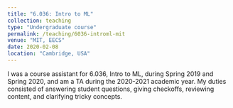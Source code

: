```yaml
---
title: "6.036: Intro to ML"
collection: teaching
type: "Undergraduate course"
permalink: /teaching/6036-introml-mit
venue: "MIT, EECS"
date: 2020-02-08
location: "Cambridge, USA"
---
```


I was a course assistant for 6.036, Intro to ML, during Spring 2019 and Spring 2020, and am a TA during the 2020-2021 academic year. My duties consisted of answering student questions, giving checkoffs, reviewing content, and clarifying tricky concepts. 